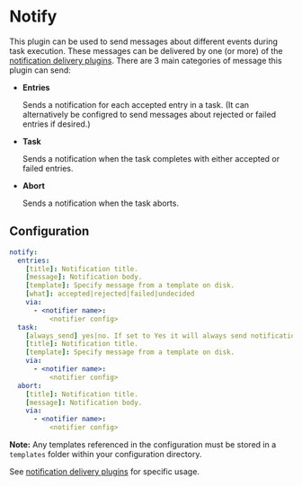 # Notify
This plugin can be used to send messages about different events during task execution. These messages can be delivered by one (or more) of the [notification delivery plugins](/Plugins/Notifiers). There are 3 main categories of message this plugin can send:

- **Entries**

  Sends a notification for each accepted entry in a task. (It can alternatively be configred to send messages about rejected or failed entries if desired.)

- **Task**
 
  Sends a notification when the task completes with either accepted or failed entries.

- **Abort**

  Sends a notification when the task aborts.

## Configuration
```yaml
notify:
  entries:
    [title]: Notification title.
    [message]: Notification body.
    [template]: Specify message from a template on disk.
    [what]: accepted|rejected|failed|undecided
    via:
      - <notifier name>:
          <notifier config>
  task:
    [always_send] yes|no. If set to Yes it will always send notification, even when no entries were accepted to task. Default is No. This is recommended only for advanced usage as it can produce many potentially empty notifications.
    [title]: Notification title.
    [template]: Specify message from a template on disk.
    via:
      - <notifier name>:
          <notifier config>
  abort:
    [title]: Notification title.
    [message]: Notification body.
    via:
      - <notifier name>:
          <notifier config>
```

**Note:** Any templates referenced in the configuration must be stored in a `templates` folder within your configuration directory.

See [notification delivery plugins](/Plugins/Notifiers) for specific usage.
